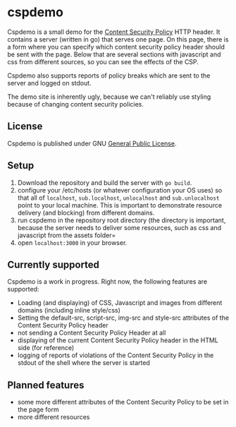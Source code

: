 cspdemo
=======

Cspdemo is a small demo for the [Content Security Policy](https://content-security-policy.com/) HTTP header. It contains a server (written in go) that serves one page. On this page, there is a form where you can specify which content security policy header should be sent with the page. Below that are several sections with javascript and css from different sources, so you can see the effects of the CSP.

Cspdemo also supports reports of policy breaks which are sent to the server and logged on stdout.

The demo site is inherently ugly, because we can't reliably use styling because of changing content security policies.

License
-------
Cspdemo is published under GNU [General Public License](https://www.gnu.org/licenses/licenses.en.html#GPL).

Setup
-----

1. Download the repository and build the server with `go build`.
2. configure your /etc/hosts (or whatever configuration your OS uses) so that all of `localhost`, `sub.localhost`, `unlocalhost` and `sub.unlocalhost` point to your local machine. This is important to demonstrate resource delivery (and blocking) from different domains.
3. run cspdemo in the repository root directory (the directory is important, because the server needs to deliver some resources, such as css and javascript from the assets folder=
4. open `localhost:3000` in your browser.

Currently supported
--------------------

Cspdemo is a work in progress. Right now, the following features are supported:
- Loading (and displaying) of CSS, Javascript and images from different domains (including inline style/css)
- Setting the default-src, script-src, img-src and style-src attributes of the Content Security Policy header
- not sending a Content Security Policy Header at all
- displaying of the current Content Security Policy header in the HTML side (for reference)
- logging of reports of violations of the Content Security Policy in the stdout of the shell where the server is started

Planned features
----------------

- some more different attributes of the Content Security Policy to be set in the page form
- more different resources
